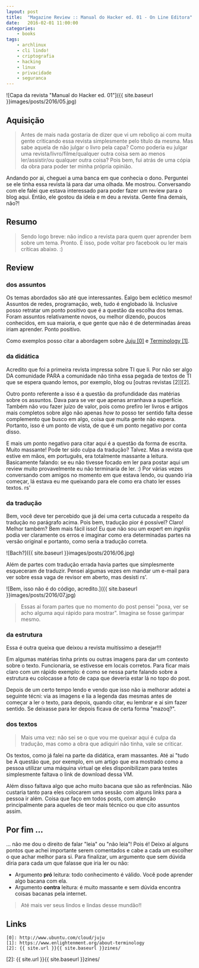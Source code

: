 ```yaml
---
layout: post
title:  "Magazine Review :: Manual do Hacker ed. 01 - On Line Editora"
date:   2016-02-01 11:00:00
categories:
    - books
tags:
    - archlinux
    - cli lindo!
    - criptografia
    - hacking
    - linux
    - privacidade
    - seguranca
---
```


![Capa da revista "Manual do Hacker ed. 01"]({{ site.baseurl }}images/posts/2016/05.jpg)

## Aquisição

> Antes de mais nada gostaria de dizer que vi um reboliço ai com muita gente criticando essa revista simplesmente pelo título da mesma. Mas sabe aquela de não julgar o livro pela capa? Como poderia eu julgar uma revista/livro/filme/qualquer outra coisa sem ao menos ler/assistir/ou qualquer outra coisa? Pois bem, fui atrás de uma cópia da obra para poder ter minha própria opinião.

Andando por ai, cheguei a uma banca em que conhecia o dono. Perguntei se ele tinha essa revista lá para dar uma olhada. Me mostrou. Conversando com ele falei que estava interessado para poder fazer um review para o blog aqui. Então, ele gostou da ideia e m deu a revista. Gente fina demais, não?!

## Resumo

> Sendo logo breve: não indico a revista para quem quer aprender bem sobre um tema. Pronto. É isso, pode voltar pro facebook ou ler mais críticas abaixo. :)

## Review

### dos assuntos

Os temas abordados são até que interessantes. Éalgo bem eclético mesmo! Assuntos de redes, programação, web, tudo é englobado lá. Inclusive posso retratar um ponto positivo que é a questão da escolha dos temas. Foram assuntos relativamente novos, ou melhor dizendo, poucos conhecidos, em sua maioria, e que gente que não é de determinadas áreas iriam aprender. Ponto positivo.

Como exemplos posso citar a abordagem sobre [Juju \[0\]][0] e [Terminology \[1\]][1].

### da didática

Acredito que foi a primeira revista impressa sobre TI que li. Por não ser algo DA comunidade PARA a comunidade não tinha essa pegada de textos de TI que se espera quando lemos, por exemplo, blog ou [outras revistas \[2\]][2].

Outro ponto referente a isso é a questão da profundidade das matérias sobre os assuntos. Dava para se ver que apenas arranhava a superfície. Também não vou fazer juízo de valor, pois como prefiro ler livros e artigos mais completos sobre algo não apenas *how to* posso ter sentido falta desse complemento que busco em algo, coisa que muita gente não espera. Portanto, isso é um ponto de vista, de que é um ponto negativo por conta disso.

E mais um ponto negativo para citar aqui é a questão da forma de escrita. Muito massante! Pode ter sido culpa da tradução? Talvez. Mas a revista que estive em mãos, em português, era totalmente massante a leitura. Basicamente falando: se eu não tivesse focado em ler para postar aqui um review muito provavelmente eu não terminaria de ler. :) Por várias vezes conversando com amigos no momento em que estava lendo, ou quando iria começar, lá estava eu me queixando para ele como era chato ler esses textos. rs'

### da tradução

Bem, você deve ter percebido que já dei uma certa cutucada a respeito da tradução no parágrafo acima. Pois bem, tradução pior é possível? Claro! Melhor também? Bem mais fácil isso! Eu que não sou um expert em *ingrêis* podia ver claramente os erros e imaginar como era determinadas partes na versão original e portanto, como seria a tradução correta. 

![Bach?]({{ site.baseurl }}images/posts/2016/06.jpg)

Além de partes com tradução errada havia partes que simplesmente esqueceram de traduzir. Pensei algumas vezes em mandar um e-mail para ver sobre essa vaga de revisor em aberto, mas desisti rs'.

![Bem, isso não é do código, acredito.]({{ site.baseurl }}images/posts/2016/07.jpg)

> Essas ai foram partes que no momento do post pensei "poxa, ver se acho alguma aqui rápido para mostrar". Imagina se fosse garimpar mesmo.

### da estrutura

Essa é outra queixa que deixou a revista muitíssimo a desejar!!! 

Em algumas matérias tinha prints ou outras imagens para dar um contexto sobre o texto. Funcionaria, se estivesse em locais corretos. Para ficar mais claro com um rápido exemplo: é como se nessa parte falando sobre a estrutura eu colocasse a foto de capa que deveria estar lá no topo do post.

Depois de um certo tempo lendo e vendo que isso não ia melhorar adotei a seguinte técni: via as imagens e lia a legenda das mesmas antes de começar a ler o texto, para depois, quando citar, eu lembrar e ai sim fazer sentido. Se deixasse para ler depois ficava de certa forma "mazoq?".

### dos textos

> Mais uma vez: não sei se o que vou me queixar aqui é culpa da tradução, mas como a obra que adiquiri não tinha, vale se criticar.

Os textos, como já falei na parte da didática, eram massantes. Até ai "tudo be A questão que, por exemplo, em um artigo que era mostrado como a pessoa utilizar uma máquina virtual qe eles disponibilizam para testes simplesmente faltava o link de download dessa VM.

Além disso faltava algo que acho muito bacana que são as referências. Não custaria tanto para eles colocarem uma sessão com alguns links para a pessoa ir além. Coisa que faço em todos posts, com atenção principalmente para aqueles de teor mais técnico ou que cito assuntos assim.

## Por fim ...

... não me dou o direito de falar "leia" ou "não leia"! Pois é! Deixo aí alguns pontos que achei importante serem comentados e cabe a cada um escolher o que achar melhor para si. Para finalizar, um argumento que sem dúvida diria para cada um que falasse que iria ler ou não:

* Argumento **pró** leitura: todo conhecimento é válido. Você pode aprender algo bacana com ela.
* Argumento **contra** leitura: é muito massante e sem dúvida encontra coisas bacanas pela internet.

> Até mais ver seus lindos e lindas desse mundão!!

## Links

~~~
[0]: http://www.ubuntu.com/cloud/juju
[1]: https://www.enlightenment.org/about-terminology
[2]: {{ site.url }}{{ site.baseurl }}zines/
~~~

[0]: http://www.ubuntu.com/cloud/juju
[1]: https://www.enlightenment.org/about-terminology
[2]: {{ site.url }}{{ site.baseurl }}zines/
